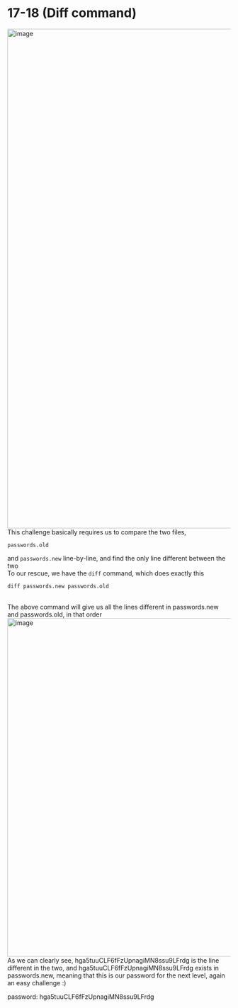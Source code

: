 # 17-18 (Diff command)
<img width="1129" alt="image" src="https://github.com/Chalhotra/git-exercises-writeups/assets/135652026/3ac3922c-3c82-43dc-b10b-ffcfc051c3eb">

<br>
This challenge basically requires us to compare the two files,

```passwords.old ``` 


and ```passwords.new``` line-by-line, and find the only line different between the two <br>
To our rescue, we have the ``` diff ``` command, which does exactly this <br>

```
diff passwords.new passwords.old 
```
<br>
The above command will give us all the lines different in passwords.new and passwords.old, in that order <br>
<img width="765" alt="image" src="https://github.com/Chalhotra/git-exercises-writeups/assets/135652026/4c3c9638-aecb-47cb-86b7-ef57b8b89943">
<br>
As we can clearly see, hga5tuuCLF6fFzUpnagiMN8ssu9LFrdg is the line different in the two, and hga5tuuCLF6fFzUpnagiMN8ssu9LFrdg exists in passwords.new, meaning that this is our password for the next level, again an easy challenge :)







password: hga5tuuCLF6fFzUpnagiMN8ssu9LFrdg
